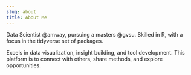 ```yaml
---
slug: about
title: About Me
---
```


Data Scientist @amway, pursuing a masters @gvsu. Skilled in R, with a focus in the tidyverse set of packages.

Excels in data visualization, insight building, and tool development. This platform is to connect with others, share methods, and explore opportunities.
